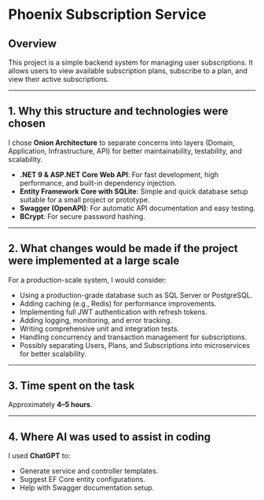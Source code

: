 # Phoenix Subscription Service

## Overview
This project is a simple backend system for managing user subscriptions. It allows users to view available subscription plans, subscribe to a plan, and view their active subscriptions.

---

## 1. Why this structure and technologies were chosen
I chose **Onion Architecture** to separate concerns into layers (Domain, Application, Infrastructure, API) for better maintainability, testability, and scalability.  
- **.NET 9 & ASP.NET Core Web API**: For fast development, high performance, and built-in dependency injection.  
- **Entity Framework Core with SQLite**: Simple and quick database setup suitable for a small project or prototype.  
- **Swagger (OpenAPI)**: For automatic API documentation and easy testing.  
- **BCrypt**: For secure password hashing.

---

## 2. What changes would be made if the project were implemented at a large scale
For a production-scale system, I would consider:  
- Using a production-grade database such as SQL Server or PostgreSQL.  
- Adding caching (e.g., Redis) for performance improvements.  
- Implementing full JWT authentication with refresh tokens.  
- Adding logging, monitoring, and error tracking.  
- Writing comprehensive unit and integration tests.  
- Handling concurrency and transaction management for subscriptions.  
- Possibly separating Users, Plans, and Subscriptions into microservices for better scalability.

---

## 3. Time spent on the task
Approximately **4–5 hours**.

---

## 4. Where AI was used to assist in coding
I used **ChatGPT** to:  
- Generate service and controller templates.  
- Suggest EF Core entity configurations.  
- Help with Swagger documentation setup.
